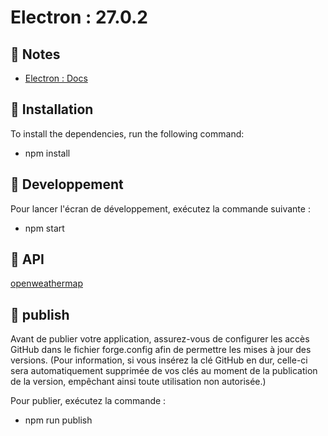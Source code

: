 # Electron : 27.0.2  
  
## 📝 Notes  
  
- [Electron : Docs]([https://expo.github.io/router](https://www.electronjs.org/fr/docs/latest/))  
  
## 📝 Installation  
To install the dependencies, run the following command: 
- npm install    
  
## 📝 Developpement   
Pour lancer l'écran de développement, exécutez la commande suivante :  
- npm start  
  
## 📝 API   
   
[openweathermap](https://api.openweathermap.org)  
  
## 📝 publish  
Avant de publier votre application, assurez-vous de configurer les accès GitHub dans le fichier forge.config afin de permettre les mises à jour des versions.
(Pour information, si vous insérez la clé GitHub en dur, celle-ci sera automatiquement supprimée de vos clés au moment de la publication de la version, empêchant ainsi toute utilisation non autorisée.)   
  
Pour publier, exécutez la commande :  
- npm run publish
